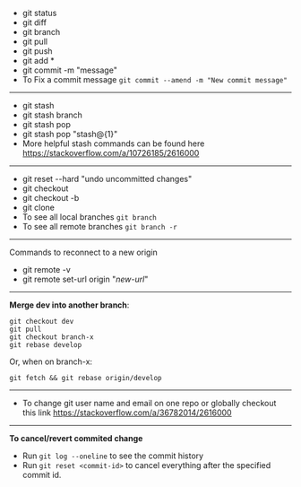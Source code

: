 - git status
- git diff
- git branch
- git pull
- git push
- git add *
- git commit -m "message"
- To Fix a commit message ```git commit --amend -m "New commit message"``` 
-----------------------
- git stash 
- git stash branch <branchName>
- git stash pop
- git stash pop "stash@{1}"
- More helpful stash commands can be found here https://stackoverflow.com/a/10726185/2616000
--------------------------------
- git reset --hard "undo uncommitted changes"
- git checkout 
- git checkout -b 
- git clone
- To see all local branches  ```git branch```
- To see all remote branches ```git branch -r```
--------------

Commands to reconnect to a new origin

- git remote -v
- git remote set-url origin "*new-url*"

---------------------
**Merge dev into another branch**:
```  
git checkout dev 
git pull 
git checkout branch-x
git rebase develop
```  
Or, when on branch-x:

```git fetch && git rebase origin/develop```

-------------------------------------
- To change git user name and email on one repo or globally checkout this link https://stackoverflow.com/a/36782014/2616000
-------------------------------------
**To cancel/revert commited change**
- Run ```git log --oneline``` to see the commit history
- Run ```git reset <commit-id>``` to cancel everything after the specified commit id. 
